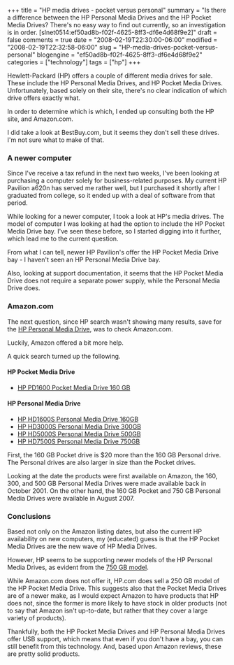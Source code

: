 +++
title = "HP media drives - pocket versus personal"
summary = "Is there a difference between the HP Personal Media Drives and the HP Pocket Media Drives? There's no easy way to find out currently, so an investigation is in order. [slnet0514:ef50ad8b-f02f-4625-8ff3-df6e4d68f9e2]"
draft = false
comments = true
date = "2008-02-19T22:30:00-06:00"
modified = "2008-02-19T22:32:58-06:00"
slug = "HP-media-drives-pocket-versus-personal"
blogengine = "ef50ad8b-f02f-4625-8ff3-df6e4d68f9e2"
categories = ["technology"]
tags = ["hp"]
+++

<p>
Hewlett-Packard (HP) offers a couple of different media drives for sale. These include the HP Personal Media Drives, and HP Pocket Media Drives. Unfortunately, based solely on their site, there&#39;s no clear indication of which drive offers exactly what. 
</p>
<p>
In order to determine which is which, I ended up consulting both the HP site, and Amazon.com. 
</p>
<div class="note">
<p>
I did take a look at BestBuy.com, but it seems they don&#39;t sell these drives. I&#39;m not sure what to make of that. 
</p>
</div>
<h3>A newer computer</h3>
<p>
Since I&#39;ve receive a tax refund in the next two weeks, I&#39;ve been looking at purchasing a computer solely for business-related purposes. My current HP Pavilion a620n has served me rather well, but I purchased it shortly after I graduated from college, so it ended up with a deal of software from that period. 
</p>
<p>
While looking for a newer computer, I took a look at HP&#39;s media drives. The model of computer I was looking at had the option to include the HP Pocket Media Drive bay. I&#39;ve seen these before, so I started digging into it further, which lead me to the current question. 
</p>
<p>
From what I can tell, newer HP Pavilion&#39;s offer the HP Pocket Media Drive bay - I haven&#39;t seen an HP Personal Media Drive bay. 
</p>
<p>
Also, looking at support documentation, it seems that the HP Pocket Media Drive does not require a separate power supply, while the Personal Media Drive does. 
</p>
<h3>Amazon.com</h3>
<p>
The next question, since HP search wasn&#39;t showing many results, save for the <a rel="nofollow" href="http://h71036.www7.hp.com/hho/cache/303356-0-0-225-121.html" target="_blank">HP Personal Media Drive</a>, was to check Amazon.com. 
</p>
<p>
Luckily, Amazon offered a bit more help. 
</p>
<p>
A quick search turned up the following. 
</p>
<h4>HP Pocket Media Drive</h4>
<ul>
	<li><a href="http://www.amazon.com/gp/product/B000UDCFVY?ie=UTF8&amp;tag=strivinglifen-20&amp;linkCode=as2&amp;camp=1789&amp;creative=9325&amp;creativeASIN=B000UDCFVY" target="_blank">HP PD1600 Pocket Media Drive 160 GB</a></li>
</ul>
<h4>HP Personal Media Drive</h4>
<ul>
	<li><a href="http://www.amazon.com/gp/product/B000IN09BO?ie=UTF8&amp;tag=strivinglifen-20&amp;linkCode=as2&amp;camp=1789&amp;creative=9325&amp;creativeASIN=B000IN09BO" target="_blank">HP HD1600S Personal Media Drive 160GB</a></li>
	<li><a href="http://www.amazon.com/gp/product/B000IN0978?ie=UTF8&amp;tag=strivinglifen-20&amp;linkCode=as2&amp;camp=1789&amp;creative=9325&amp;creativeASIN=B000IN0978" target="_blank">HP HD3000S Personal Media Drive 300GB</a></li>
	<li><a href="http://www.amazon.com/gp/product/B000IMYIBM?ie=UTF8&amp;tag=strivinglifen-20&amp;linkCode=as2&amp;camp=1789&amp;creative=9325&amp;creativeASIN=B000IMYIBM" target="_blank">HP HD5000S Personal Media Drive 500GB</a></li>
	<li><a href="http://www.amazon.com/gp/product/B000UD6E48?ie=UTF8&amp;tag=strivinglifen-20&amp;linkCode=as2&amp;camp=1789&amp;creative=9325&amp;creativeASIN=B000UD6E48" target="_blank">HP HD7500S Personal Media Drive 750GB</a></li>
</ul>
<p>
First, the 160 GB Pocket drive is $20 more than the 160 GB Personal drive. The Personal drives are also larger in size than the Pocket drives. 
</p>
<p>
Looking at the date the products were first available on Amazon, the 160, 300, and 500 GB Personal Media Drives were made available back in October 2001. On the other hand, the 160 GB Pocket and 750 GB Personal Media Drives were available in August 2007. 
</p>
<h3>Conclusions</h3>
<p>
Based not only on the Amazon listing dates, but also the current HP availability on new computers, my (educated) guess is that the HP Pocket Media Drives are the new wave of HP Media Drives. 
</p>
<p>
However, HP seems to be supporting newer models of the HP Personal Media Drives, as evident from the <a href="http://www.amazon.com/gp/product/B000UD6E48?ie=UTF8&amp;tag=strivinglifen-20&amp;linkCode=as2&amp;camp=1789&amp;creative=9325&amp;creativeASIN=B000UD6E48" target="_blank">750 GB model</a>. 
</p>
<p>
While Amazon.com does not offer it, HP.com does sell a 250 GB model of the HP Pocket Media Drive. This suggests also that the Pocket Media Drives are of a newer make, as I would expect Amazon to have products that HP does not, since the former is more likely to have stock in older products (not to say that Amazon isn&#39;t up-to-date, but rather that they cover a large variety of products). 
</p>
<p>
Thankfully, both the HP Pocket Media Drives and HP Personal Media Drives offer USB support, which means that even if you don&#39;t have a bay, you can still benefit from this technology. And, based upon Amazon reviews, these are pretty solid products. 
</p>

